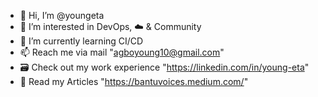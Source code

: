 - 👋 Hi, I’m @youngeta
- 👀 I’m interested in DevOps, ☁️ & Community
- 🌱 I’m currently learning CI/CD
- 📫 Reach me via mail "agboyoung10@gmail.com"
- 🗃 Check out my work experience "https://linkedin.com/in/young-eta" 
- 📖 Read my Articles "https://bantuvoices.medium.com/"
<!---
youngeta/youngeta is a ✨ special ✨ repository because its `README.md` (this file) appears on your GitHub profile.
You can click the Preview link to take a look at your changes.
--->
